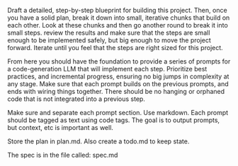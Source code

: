 Draft a detailed, step-by-step blueprint for building this project. Then, once 
you have a solid plan, break it down into small, iterative chunks that build 
on each other. Look at these chunks and then go another round to break it into 
small steps. review the results and make sure that the steps are small enough 
to be implemented safely, but big enough to move the project forward. Iterate 
until you feel that the steps are right sized for this project.

From here you should have the foundation to provide a series of prompts for a 
code-generation LLM that will implement each step. Prioritize best practices, 
and incremental progress, ensuring no big jumps in complexity at any stage. 
Make sure that each prompt builds on the previous prompts, and ends with wiring 
things together. There should be no hanging or orphaned code that is not 
integrated into a previous step.

Make sure and separate each prompt section. Use markdown. Each prompt should be 
tagged as text using code tags. The goal is to output prompts, but context, etc 
is important as well.

Store the plan in plan.md. Also create a todo.md to keep state.

The spec is in the file called: spec.md
